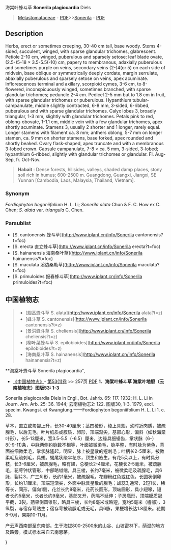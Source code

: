 海棠叶蜂斗草 **Sonerila plagiocardia** Diels

> [Melastomataceae](http://www.iplant.cn/info/Melastomataceae?t=foc) - [PDF](http://www.iplant.cn/foc/pdf/Melastomataceae.pdf)>>[Sonerila](http://www.iplant.cn/info/Sonerila?t=foc) - [PDF](http://www.iplant.cn/foc/pdf/Sonerila.pdf)

## Description

Herbs, erect or sometimes creeping, 30-40 cm tall, base woody. Stems 4-sided, succulent, winged, with sparse glandular trichomes, glabrescent. Petiole 2-10 cm, winged, puberulous and sparsely setose; leaf blade ovate, (2.5-)5-18 × 3.5-5.5(-10) cm, papery to membranous, adaxially puberulous and sometimes purple on veins, secondary veins (2-)4(or 5) on each side of midvein, base oblique or symmetrically deeply cordate, margin serrulate, abaxially puberulous and sparsely setose on veins, apex acuminate. Inflorescences terminal and axillary, scorpioid cymes, 3-6 cm, to 8-flowered, inconspicuously winged, sometimes branched, with sparse glandular trichomes; peduncle 2-4 cm. Pedicel 2-5 mm but to 1.8 cm in fruit, with sparse glandular trichomes or puberulous. Hypanthium tubular-campanulate, middle slightly contracted, 6-8 mm, 3-sided, 6-ribbed, puberulous and with sparse glandular trichomes. Calyx lobes 3, broadly triangular, 1-3 mm, slightly with glandular trichomes. Petals pink to red, oblong-obovate, 1-1.1 cm, middle vein with a few glandular trichomes, apex shortly acuminate. Stamens 3, usually 2 shorter and 1 longer, rarely equal. Longer stamens with filament ca. 8 mm; anthers oblong, 5-7 mm on longer stamen, ca. 9 mm on shorter stamens, base forked, apex rounded and shortly beaked. Ovary flask-shaped, apex truncate and with a membranous 3-lobed crown. Capsule campanulate, 7-8 × ca. 5 mm, 3-sided, 3-lobed; hypanthium 6-ribbed, slightly with glandular trichomes or glandular. Fl. Aug-Sep, fr. Oct-Nov.


> **Habait** : 
> Dense forests, hillsides, valleys, shaded damp places, stony soil rich in humus; 600-2500 m. Guangdong, Guangxi, Jiangxi, SE Yunnan [Cambodia, Laos, Malaysia, Thailand, Vietnam].

### Synonym
*Fordiophyton begoniifolium* H. L. Li; *Sonerila alata* Chun & F. C. How ex C. Chen; *S. alata* var. *triangula* C. Chen.



### Parsublist

* [S.  cantonensis  蜂斗草](http://www.iplant.cn/info/Sonerila cantonensis?t=foc)
* [S.  erecta  直立蜂斗草](http://www.iplant.cn/info/Sonerila erecta?t=foc)
* [S.  hainanensis  海南桑叶草](http://www.iplant.cn/info/Sonerila hainanensis?t=foc)
* [S.  maculata  溪边桑勒草](http://www.iplant.cn/info/Sonerila maculata?t=foc)
* [S.  primuloides  报春蜂斗草](http://www.iplant.cn/info/Sonerila primuloides?t=foc)


## 中国植物志

> * [翅茎蜂斗草  S.  alata](http://www.iplant.cn/info/Sonerila alata?t=z)
> * [蜂斗草  S.  cantonensis](http://www.iplant.cn/info/Sonerila cantonensis?t=z)
> * [景洪蜂斗草  S.  cheliensis](http://www.iplant.cn/info/Sonerila cheliensis?t=z)
> * [柳叶菜蜂斗草  S.  epilobioides](http://www.iplant.cn/info/Sonerila epilobioides?t=z)
> * [海南桑叶草  S.  hainanensis](http://www.iplant.cn/info/Sonerila hainanensis?t=z)


**海棠叶蜂斗草 Sonerila plagiocardia",


* [《中国植物志》](http://www.iplant.cn/frps)- [第53(1)卷](http://www.iplant.cn/frps/vol/53(1)) >> 257页 [PDF](http://www.iplant.cn/frps/pdf/53(1)/257.PDF)
**1．海棠叶蜂斗草 海棠叶地胆（云南植物志）图版53: 1-3**

Sonerila plagiocardia Diels in Engl., Bot. Jahrb. 65: 117. 1932; H. L. Li in Journ. Arn. Arb. 25: 36. 1944; 云南植物志2: 122. 图版30, 1-3. 1979, excl. specim. Kwangsi. et Kwangtung.——Fordiophyton begoniifolium H. L. Li 1. c. 28.

草本，直立或匍匐上升，长30-40厘米；茎四棱形，棱上具翅，幼时近肉质，被疏腺毛，以后无毛。叶片纸质或膜质，卵形，顶端渐尖，基部心形，偏斜（如秋海棠叶形），长5-13厘米，宽3.5-5.5（-6.5）厘米，边缘具细锯齿，掌状脉（6-）8(-9-11)条，中脉两侧钓脉数不相等，叶面被微柔毛，脉平整，有时脉为紫色，背面被细微柔毛，掌状脉隆起，明显，脉上被星散的短刺毛；叶柄长2-5厘米，被微柔毛及疏刺毛，具翅。蝎尾状聚伞花序，顶生和腋生，有花5朵以上，有时具分枝，长3-6厘米，被疏腺毛，略有翅，总梗长2-4厘米，花梗长2-5毫米，被疏腺毛，花萼钟状管形，中部略缢缩，具三棱，长约7毫米，被微柔毛及疏腺毛，具6脉，裂片3，广三角形，长约1毫米，被疏腺毛，花瓣粉红色或红色，长圆状倒卵形，长约1.1厘米，顶端短渐尖，外面中脉具星散的腺毛；雄蕊3,通常，2短1长，稀等长，同形，偏向1侧，花丝长约8毫米，花药长圆形，顶端圆形，具小短喙，短者长约5毫米，长者长约9毫米，基部叉开，药隔不延伸；子房瓶形，顶端膜质冠平截，3裂。蒴果倒圆锥形，略具三棱，长约8毫米或略短，宽约5毫米（檐部），3纵裂，与宿存萼贴生；宿存萼被疏腺毛或无毛，具6脉，果梗增长达1.8厘米。花期8-9月，果期10-11月。

产云声西南部至东南部。生于海拔800-2500米的山谷、山坡密林下，荫湿的地方及路旁。模式标本采自云南思茅。



}